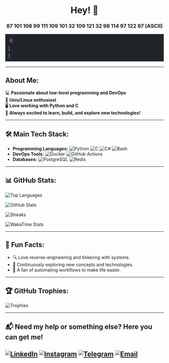 <div align="center">
  <h1>Hey! 👋</h1>
  <h3>87 101 108 99 111 109 101 32 109 121 32 98 114 97 122 97 (ASCII)</h3>
  <img src="https://raw.githubusercontent.com/Fakhriddin3040/Fakhriddin3040/main/print_hello.gif" alt="Header" />
</div>

---

## About Me:
💻 **Passionate about low-level programming and DevOps**  
🐧 **Unix/Linux enthusiast**  
🖥️ **Love working with Python and C**  
🚀 **Always excited to learn, build, and explore new technologies!**

---

## 🛠️ Main Tech Stack:
- **Programming Languages:** ![Python](https://img.shields.io/badge/Python-3776AB?style=flat&logo=python&logoColor=white) ![C](https://img.shields.io/badge/C-A8B9CC?style=flat&logo=c&logoColor=white) ![C#](https://img.shields.io/badge/C%23-239120?style=flat&logo=c-sharp&logoColor=white) ![Bash](https://img.shields.io/badge/Bash-4EAA25?style=flat&logo=gnu-bash&logoColor=white)
- **DevOps Tools:** ![Docker](https://img.shields.io/badge/Docker-2496ED?style=flat&logo=docker&logoColor=white) ![GitHub Actions](https://img.shields.io/badge/GitHub_Actions-2088FF?style=flat&logo=github-actions&logoColor=white)
- **Databases:** ![PostgreSQL](https://img.shields.io/badge/PostgreSQL-336791?style=flat&logo=postgresql&logoColor=white) ![Redis](https://img.shields.io/badge/Redis-DC382D?style=flat&logo=redis&logoColor=white)

---

## 📊 GitHub Stats:

![Top Languages](https://github-readme-stats.vercel.app/api/top-langs/?username=Fakhriddin3040&layout=compact&theme=radical)

![GitHub Stats](https://github-readme-stats.vercel.app/api?username=Fakhriddin3040&show_icons=true&theme=radical)

![Streaks](https://github-readme-streak-stats.herokuapp.com/?user=Fakhriddin3040&theme=radical)

![WakaTime Stats](https://github-readme-stats.vercel.app/api/wakatime?username=Fakhriddin3040&theme=radical)

---

## 🌟 Fun Facts:
- 🔍 Love reverse-engineering and tinkering with systems.
- 🧠 Continuously exploring new concepts and technologies.
- 🔧 A fan of automating workflows to make life easier.

---

## 🏆 GitHub Trophies:
![Trophies](https://github-profile-trophy.vercel.app/?username=Fakhriddin3040&theme=darkhub)

---

## 📬 Need my help or something else? Here you can get me!
[![LinkedIn](https://img.shields.io/badge/LinkedIn-0A66C2?style=flat&logo=linkedin&logoColor=white)](https://www.linkedin.com/in/fakhriddin-berdiev-0540ab292/)
[![Instagram](https://img.shields.io/badge/Instagram-E4405F?style=flat&logo=instagram&logoColor=white)](https://www.instagram.com/berdievf__/)
[![Telegram](https://img.shields.io/badge/Telegram-2CA5E0?style=flat&logo=telegram&logoColor=white)](https://t.me/fahriddin3040)
[![Email](https://img.shields.io/badge/Email-D14836?style=flat&logo=gmail&logoColor=white)](fahriddin3040@gmail.com)
---